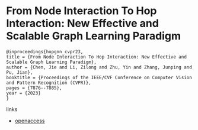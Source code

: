 # From Node Interaction To Hop Interaction: New Effective and Scalable Graph Learning Paradigm

```
@inproceedings{hopgnn_cvpr23,
title = {From Node Interaction To Hop Interaction: New Effective and Scalable Graph Learning Paradigm},
author = {Chen, Jie and Li, Zilong and Zhu, Yin and Zhang, Junping and Pu, Jian},
booktitle = {Proceedings of the IEEE/CVF Conference on Computer Vision and Pattern Recognition (CVPR)},
pages = {7876--7885},
year = {2023}
}
```

links
- [openaccess](http://openaccess.thecvf.com//content/CVPR2023/html/Chen_From_Node_Interaction_To_Hop_Interaction_New_Effective_and_Scalable_CVPR_2023_paper.html)
